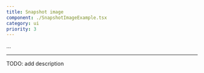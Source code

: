 ```yaml
---
title: Snapshot image
component: ./SnapshotImageExample.tsx
category: ui
priority: 3
---
```


...

---

TODO: add description
